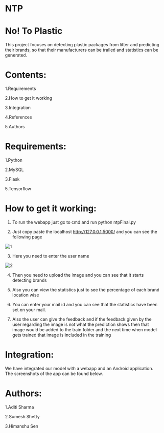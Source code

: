 # NTP
# No! To Plastic

This project focuses on detecting plastic packages from litter and predicting their brands, so that their manufacturers can be trailed and statistics can be generated.
# Contents:

1.Requirements 

2.How to get it working

3.Integration

4.References

5.Authors

# Requirements:

1.Python

2.MySQL

3.Flask

5.Tensorflow

# How to get it working:

1. To run the webapp just go to cmd and run python ntpFinal.py

2. Just copy paste the localhost http://127.0.0.1:5000/ and you can see the following page 


![1](https://user-images.githubusercontent.com/48627530/54487729-614e8500-48bf-11e9-892e-a300d0780db6.JPG)

3. Here you need to enter the user name 

![2](https://user-images.githubusercontent.com/48627530/54487732-68759300-48bf-11e9-8385-7883c59f95a3.JPG)

4. Then you need to upload the image and you can see that it starts detecting brands 

5. Also you can view the statistics just to see the percentage of each brand location wise 

6. You can enter your mail id and you can see that the statistics have been set on your mail.

7. Also the user can give the feedback and if the feedback given by the user regarding the image is not what the prediction shows then 
that image would be added to the train folder and the next time when model gets trained that image is included in the training



# Integration:

We have integrated our model with a webapp and an Android application.
The screenshots of the app can be found below.

# Authors:

1.Aditi Sharma

2.Sumesh Shetty

3.Himanshu Sen
